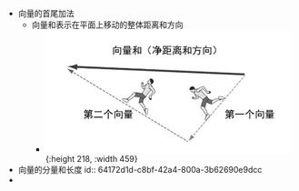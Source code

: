 - 向量的首尾加法
	- 向量和表示在平面上移动的整体距离和方向
		- ![image.png](../assets/image_1679240476970_0.png){:height 218, :width 459}
- 向量的分量和长度
  id:: 64172d1d-c8bf-42a4-800a-3b62690e9dcc
-